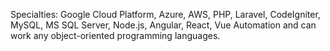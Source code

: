 Specialties: 
Google Cloud Platform, Azure, AWS, PHP, Laravel, CodeIgniter, MySQL, MS SQL Server, Node.js, Angular, React, Vue Automation and can work any object-oriented programming languages.
